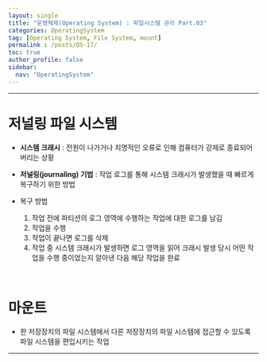 ```yaml
---
layout: single
title: "운영체제(Operating System) : 파일시스템 관리 Part.03"
categories: OperatingSystem
tag: [Operating System, File System, mount]
permalink : /posts/OS-17/
toc: true
author_profile: false
sidebar:
  nav: "OperatingSystem"
---
```


<hr>

# 저널링 파일 시스템

- **시스템 크래시** : 전원이 나가거나 치명적인 오류로 인해 컴퓨터가 강제로 종료되어 버리는 상황

- **저널링(journaling) 기법** : 작업 로그를 통해 시스템 크래시가 발생했을 때 빠르게 복구하기 위한 방법

- 복구 방법
    1. 작업 전에 파티션의 로그 영역에 수행하는 작업에 대한 로그를 남김
    2. 작업을 수행
    3. 작업이 끝나면 로그를 삭제
    4. 작업 중 시스템 크래시가 발생하면 로그 영역을 읽어 크래시 발생 당시 어떤 작업을 수행 중이었는지 알아낸 다음 해당 작업을 완료

<br>

# 마운트

- 한 저장장치의 파일 시스템에서 다른 저장장치의 파일 시스템에 접근할 수 있도록 파일 시스템을 편입시키는 작업

<hr>